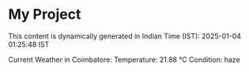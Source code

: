 # My Project

This content is dynamically generated in Indian Time (IST): 2025-01-04 01:25:48 IST


Current Weather in Coimbatore:
Temperature: 21.88 °C
Condition: haze
